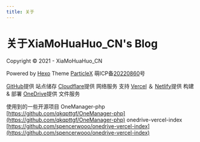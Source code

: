 ```yaml
---
title: 关于
---
```

# 关于XiaMoHuaHuo_CN's Blog

Copyright © 2021 - <script>document.write(new Date().getFullYear());</script> XiaMoHuaHuo_CN

Powered by [Hexo](https://hexo.io)
Theme [ParticleX](https://github.com/argvchs/hexo-theme-particlex)
萌ICP备[20220860](https://icp.gov.moe/?keyword=20220860)号

[GitHub](https://github.com)提供 站点储存
[Cloudflare](https://cloudflare.com)提供 网络服务 支持
[Vercel](https://vercel.com) ＆ [Netlify](https://netlify.com)提供 构建 & 部署
[OneDrive](https://onedrive.live.com)提供 文件服务

使用到的一些开源项目
OneManager-php [https://github.com/qkqpttgf/OneManager-php](https://github.com/qkqpttgf/OneManager-php)
onedrive-vercel-index [https://github.com/spencerwooo/onedrive-vercel-index](https://github.com/spencerwooo/onedrive-vercel-index)
